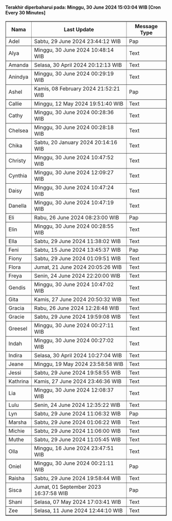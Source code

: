#### Terakhir diperbaharui pada: Minggu, 30 June 2024 15:03:04 WIB [Cron Every 30 Minutes]

<table border='1'><tr><th>Nama</th><th>Last Update</th><th>Message Type</th></tr><tr><td>Adel</td><td>Sabtu, 29 June 2024 23:44:12 WIB</td><td>Pap</td></tr><tr><td>Alya</td><td>Minggu, 30 June 2024 10:48:14 WIB</td><td>Text</td></tr><tr><td>Amanda</td><td>Selasa, 30 April 2024 20:12:13 WIB</td><td>Text</td></tr><tr><td>Anindya</td><td>Minggu, 30 June 2024 00:29:19 WIB</td><td>Text</td></tr><tr><td>Ashel</td><td>Kamis, 08 February 2024 21:52:21 WIB</td><td>Pap</td></tr><tr><td>Callie</td><td>Minggu, 12 May 2024 19:51:40 WIB</td><td>Text</td></tr><tr><td>Cathy</td><td>Minggu, 30 June 2024 00:28:36 WIB</td><td>Text</td></tr><tr><td>Chelsea</td><td>Minggu, 30 June 2024 00:28:18 WIB</td><td>Text</td></tr><tr><td>Chika</td><td>Sabtu, 20 January 2024 20:14:16 WIB</td><td>Text</td></tr><tr><td>Christy</td><td>Minggu, 30 June 2024 10:47:52 WIB</td><td>Text</td></tr><tr><td>Cynthia</td><td>Minggu, 30 June 2024 12:09:27 WIB</td><td>Text</td></tr><tr><td>Daisy</td><td>Minggu, 30 June 2024 10:47:24 WIB</td><td>Text</td></tr><tr><td>Danella</td><td>Minggu, 30 June 2024 10:47:19 WIB</td><td>Text</td></tr><tr><td>Eli</td><td>Rabu, 26 June 2024 08:23:00 WIB</td><td>Pap</td></tr><tr><td>Elin</td><td>Minggu, 30 June 2024 00:28:55 WIB</td><td>Text</td></tr><tr><td>Ella</td><td>Sabtu, 29 June 2024 11:38:02 WIB</td><td>Text</td></tr><tr><td>Feni</td><td>Sabtu, 15 June 2024 13:45:37 WIB</td><td>Pap</td></tr><tr><td>Fiony</td><td>Sabtu, 29 June 2024 01:09:51 WIB</td><td>Text</td></tr><tr><td>Flora</td><td>Jumat, 21 June 2024 20:05:26 WIB</td><td>Text</td></tr><tr><td>Freya</td><td>Senin, 24 June 2024 22:20:00 WIB</td><td>Text</td></tr><tr><td>Gendis</td><td>Minggu, 30 June 2024 10:47:02 WIB</td><td>Text</td></tr><tr><td>Gita</td><td>Kamis, 27 June 2024 20:50:32 WIB</td><td>Text</td></tr><tr><td>Gracia</td><td>Rabu, 26 June 2024 12:28:48 WIB</td><td>Text</td></tr><tr><td>Gracie</td><td>Sabtu, 29 June 2024 19:59:08 WIB</td><td>Text</td></tr><tr><td>Greesel</td><td>Minggu, 30 June 2024 00:27:11 WIB</td><td>Text</td></tr><tr><td>Indah</td><td>Minggu, 30 June 2024 00:27:02 WIB</td><td>Text</td></tr><tr><td>Indira</td><td>Selasa, 30 April 2024 10:27:04 WIB</td><td>Text</td></tr><tr><td>Jeane</td><td>Minggu, 19 May 2024 23:58:58 WIB</td><td>Text</td></tr><tr><td>Jessi</td><td>Sabtu, 29 June 2024 19:58:55 WIB</td><td>Text</td></tr><tr><td>Kathrina</td><td>Kamis, 27 June 2024 23:46:36 WIB</td><td>Text</td></tr><tr><td>Lia</td><td>Minggu, 30 June 2024 12:08:37 WIB</td><td>Text</td></tr><tr><td>Lulu</td><td>Senin, 24 June 2024 12:35:22 WIB</td><td>Text</td></tr><tr><td>Lyn</td><td>Sabtu, 29 June 2024 11:06:32 WIB</td><td>Pap</td></tr><tr><td>Marsha</td><td>Sabtu, 29 June 2024 01:06:22 WIB</td><td>Text</td></tr><tr><td>Michie</td><td>Sabtu, 29 June 2024 11:06:00 WIB</td><td>Text</td></tr><tr><td>Muthe</td><td>Sabtu, 29 June 2024 11:05:45 WIB</td><td>Text</td></tr><tr><td>Olla</td><td>Minggu, 16 June 2024 23:47:51 WIB</td><td>Text</td></tr><tr><td>Oniel</td><td>Minggu, 30 June 2024 00:21:11 WIB</td><td>Pap</td></tr><tr><td>Raisha</td><td>Sabtu, 29 June 2024 19:58:44 WIB</td><td>Text</td></tr><tr><td>Sisca</td><td>Jumat, 01 September 2023 16:37:58 WIB</td><td>Pap</td></tr><tr><td>Shani</td><td>Selasa, 07 May 2024 17:03:41 WIB</td><td>Text</td></tr><tr><td>Zee</td><td>Selasa, 11 June 2024 12:44:10 WIB</td><td>Text</td></tr></table>